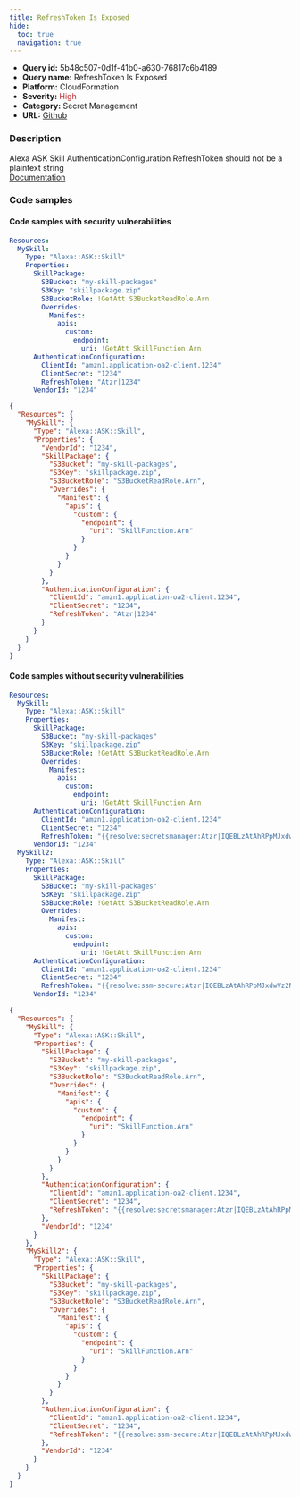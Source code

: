 ```yaml
---
title: RefreshToken Is Exposed
hide:
  toc: true
  navigation: true
---
```


<style>
  .highlight .hll {
    background-color: #ff171742;
  }
  .md-content {
    max-width: 1100px;
    margin: 0 auto;
  }
</style>

-   **Query id:** 5b48c507-0d1f-41b0-a630-76817c6b4189
-   **Query name:** RefreshToken Is Exposed
-   **Platform:** CloudFormation
-   **Severity:** <span style="color:#bb2124">High</span>
-   **Category:** Secret Management
-   **URL:** [Github](https://github.com/Checkmarx/kics/tree/master/assets/queries/cloudFormation/aws/refresh_token_is_exposed)

### Description
Alexa ASK Skill AuthenticationConfiguration RefreshToken should not be a plaintext string<br>
[Documentation](https://docs.aws.amazon.com/AWSCloudFormation/latest/UserGuide/aws-resource-ask-skill.html#cfn-ask-skill-authenticationconfiguration)

### Code samples
#### Code samples with security vulnerabilities
```yaml title="Positive test num. 1 - yaml file" hl_lines="18"
Resources:
  MySkill:
    Type: "Alexa::ASK::Skill"
    Properties:
      SkillPackage:
        S3Bucket: "my-skill-packages"
        S3Key: "skillpackage.zip"
        S3BucketRole: !GetAtt S3BucketReadRole.Arn
        Overrides:
          Manifest:
            apis:
              custom:
                endpoint:
                  uri: !GetAtt SkillFunction.Arn
      AuthenticationConfiguration:
        ClientId: "amzn1.application-oa2-client.1234"
        ClientSecret: "1234"
        RefreshToken: "Atzr|1234"
      VendorId: "1234"

```
```json title="Positive test num. 2 - json file" hl_lines="26"
{
  "Resources": {
    "MySkill": {
      "Type": "Alexa::ASK::Skill",
      "Properties": {
        "VendorId": "1234",
        "SkillPackage": {
          "S3Bucket": "my-skill-packages",
          "S3Key": "skillpackage.zip",
          "S3BucketRole": "S3BucketReadRole.Arn",
          "Overrides": {
            "Manifest": {
              "apis": {
                "custom": {
                  "endpoint": {
                    "uri": "SkillFunction.Arn"
                  }
                }
              }
            }
          }
        },
        "AuthenticationConfiguration": {
          "ClientId": "amzn1.application-oa2-client.1234",
          "ClientSecret": "1234",
          "RefreshToken": "Atzr|1234"
        }
      }
    }
  }
}

```


#### Code samples without security vulnerabilities
```yaml title="Negative test num. 1 - yaml file"
Resources:
  MySkill:
    Type: "Alexa::ASK::Skill"
    Properties:
      SkillPackage:
        S3Bucket: "my-skill-packages"
        S3Key: "skillpackage.zip"
        S3BucketRole: !GetAtt S3BucketReadRole.Arn
        Overrides:
          Manifest:
            apis:
              custom:
                endpoint:
                  uri: !GetAtt SkillFunction.Arn
      AuthenticationConfiguration:
        ClientId: "amzn1.application-oa2-client.1234"
        ClientSecret: "1234"
        RefreshToken: "{{resolve:secretsmanager:Atzr|IQEBLzAtAhRPpMJxdwVz2Nn6f2y-tpJX2DeX}}"
      VendorId: "1234"
  MySkill2:
    Type: "Alexa::ASK::Skill"
    Properties:
      SkillPackage:
        S3Bucket: "my-skill-packages"
        S3Key: "skillpackage.zip"
        S3BucketRole: !GetAtt S3BucketReadRole.Arn
        Overrides:
          Manifest:
            apis:
              custom:
                endpoint:
                  uri: !GetAtt SkillFunction.Arn
      AuthenticationConfiguration:
        ClientId: "amzn1.application-oa2-client.1234"
        ClientSecret: "1234"
        RefreshToken: "{{resolve:ssm-secure:Atzr|IQEBLzAtAhRPpMJxdwVz2Nn6f2y-tpJX2DeX}}"
      VendorId: "1234"

```
```json title="Negative test num. 2 - json file"
{
  "Resources": {
    "MySkill": {
      "Type": "Alexa::ASK::Skill",
      "Properties": {
        "SkillPackage": {
          "S3Bucket": "my-skill-packages",
          "S3Key": "skillpackage.zip",
          "S3BucketRole": "S3BucketReadRole.Arn",
          "Overrides": {
            "Manifest": {
              "apis": {
                "custom": {
                  "endpoint": {
                    "uri": "SkillFunction.Arn"
                  }
                }
              }
            }
          }
        },
        "AuthenticationConfiguration": {
          "ClientId": "amzn1.application-oa2-client.1234",
          "ClientSecret": "1234",
          "RefreshToken": "{{resolve:secretsmanager:Atzr|IQEBLzAtAhRPpMJxdwVz2Nn6f2y-tpJX2DeX}}"
        },
        "VendorId": "1234"
      }
    },
    "MySkill2": {
      "Type": "Alexa::ASK::Skill",
      "Properties": {
        "SkillPackage": {
          "S3Bucket": "my-skill-packages",
          "S3Key": "skillpackage.zip",
          "S3BucketRole": "S3BucketReadRole.Arn",
          "Overrides": {
            "Manifest": {
              "apis": {
                "custom": {
                  "endpoint": {
                    "uri": "SkillFunction.Arn"
                  }
                }
              }
            }
          }
        },
        "AuthenticationConfiguration": {
          "ClientId": "amzn1.application-oa2-client.1234",
          "ClientSecret": "1234",
          "RefreshToken": "{{resolve:ssm-secure:Atzr|IQEBLzAtAhRPpMJxdwVz2Nn6f2y-tpJX2DeX}}"
        },
        "VendorId": "1234"
      }
    }
  }
}

```
